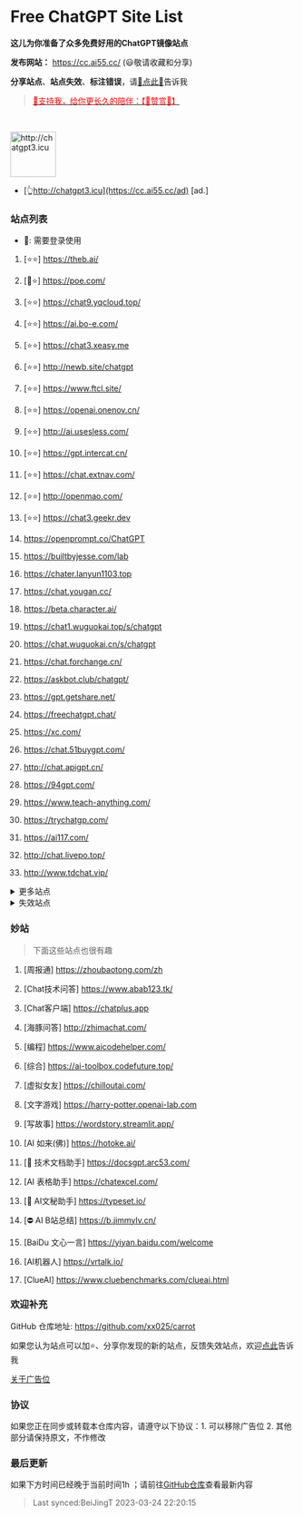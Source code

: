 # Free ChatGPT Site List

**这儿为你准备了众多免费好用的ChatGPT镜像站点**

**发布网站：** https://cc.ai55.cc/   (😃敬请收藏和分享)

**分享站点**、**站点失效**、**标注错误**，请[🌺点此🌺](https://github.com/xx025/carrot/issues)告诉我

> <a href="https://me.ai55.cc/pages/zs" target="_blank"><font color="red">🔗支持我，给你更长久的陪伴：【🧡赞赏🧡】</font></a>

<br/>

<a href="https://cc.ai55.cc/ad" target="_blank"><img src="https://st.ai55.cc/chatgpt3-icu.png" alt="http://chatgpt3.icu" style="height: 80px !important;width: auto !important;" ></a>

- [👆http://chatgpt3.icu](https://cc.ai55.cc/ad) [ad.]
### 站点列表

- 🔑: 需要登录使用

[//]: # (下面是正常的站点)


1. [⭐⭐] https://theb.ai/

1. [🔑⭐] https://poe.com/

1. [⭐⭐] https://chat9.yqcloud.top/

1. [⭐⭐] https://ai.bo-e.com/

1. [⭐⭐] https://chat3.xeasy.me

1. [⭐⭐] http://newb.site/chatgpt

1. [⭐⭐] https://www.ftcl.site/

1. [⭐⭐] https://openai.onenov.cn/

1. [⭐⭐] http://ai.usesless.com/

1. [⭐⭐] https://gpt.intercat.cn/

1. [⭐⭐] https://chat.extnav.com/

1. [⭐⭐] http://openmao.com/

1. [⭐⭐] https://chat3.geekr.dev

1.  https://openprompt.co/ChatGPT

1.  https://builtbyjesse.com/lab

1.  https://chater.lanyun1103.top

1.  https://chat.yougan.cc/

1.  https://beta.character.ai/

1.  https://chat1.wuguokai.top/s/chatgpt

1.  https://chat.wuguokai.cn/s/chatgpt

1.  https://chat.forchange.cn/

1.  https://askbot.club/chatgpt/

1.  https://gpt.getshare.net/

1.  https://freechatgpt.chat/

1.  https://xc.com/

1.  https://chat.51buygpt.com/

1.  http://chat.apigpt.cn/

1.  https://94gpt.com/

1.  https://www.teach-anything.com/

1.  https://trychatgp.com/

1.  https://ai117.com/

1.  http://chat.livepo.top/

1.  http://www.tdchat.vip/ 




<details>
  <summary>更多站点</summary>

- 🔑:需要进行**登录**或需要**密码**
    <br/>
- ⛔:有限地使用**次数**或**字数**，需提供key或进行充值进行服务升级
     <br/>
- ❓ :未测试，未进行标注也为未测试

[//]: # (下面是更多的站点)



1. [🔑] https://chat.service235.tk/
    <br/>

1. [🔑] https://vip.jjzn.top/
    <br/>

1. [🔑] https://codenews.cc/chatgpt
    <br/>

1. [🔑] https://www.ohmygpt.com/
    <br/>

1. [🔑] https://www.typingmind.com/
    <br/>

1. [🔑] https://www.bz1y.cn/
    <br/>

1. [🔑] https://chat.alpaca-bi.com/
    <br/>

1. [🔑] https://chat.paoying.net/
    <br/>

1. [🔑] https://chat.eaten.fun/
    <br/>

1. [🔑] https://chat.qingting.work
    <br/>

1. [🔑] https://chat.wxredcover.cn/
    <br/>

1. [⛔] http://gitopenchina.gitee.io/gpt
    <br/>

1. [⛔] http://gitopenchina.gitee.io/freechatgpt
    <br/>

1. [⛔] https://tryai.top/freechat
    <br/>

1. [⛔] https://chatmindai.com/
    <br/>

1. [⛔] https://ai.okmiku.com/chat/
    <br/>

1. [⛔] https://chatforai.com/
    <br/>

1. [⛔] https://ai.okmiku.com/chat/
    <br/>

1. [⛔] https://chatcat.pages.dev/
    <br/>

1. [⛔] https://ai.yiios.com/
    <br/>

1. [⛔] https://www.chat2ai.cn/
    <br/>

1. [⛔] https://chat.zecoba.cn/
    <br/>

1. [⛔] https://aigcfun.com/
    <br/>



</details>

[//]: # (下面是失效的站点)

<details>
  <summary>失效站点</summary>


1.  http://chatai.fyi
    <br/>

1.  https://chatmate.network/
    <br/>

1.  https://freegpt.one/
    <br/>

1.  https://freechatgpt.lol/
    <br/>

1.  https://fastgpt.app/
    <br/>

1.  https://chat.jingran.vip/
    <br/>

1.  http://itecheasy.com.cn/
    <br/>

1.  https://chatgpt.ddiu.io/
    <br/>

1.  https://chat.qingting.work/
    <br/>

1.  https://chat.aigc-model.com/
    <br/>

1.  https://chatgpt.poshist.cn/
    <br/>

1.  https://www.chatsverse.xyz/
    <br/>

1.  https://ai.v2less.com/
    <br/>

1.  https://chatgpt.h7ml.cn/
    <br/>

1.  https://chat.tgbot.co/
    <br/>

1.  https://chat.ninvfeng.xyz/
    <br/>

1.  https://talk.xiu.ee/
    <br/>

1.  https://chat.sheepig.top/
    <br/>

1.  https://chatgpt.ddiu.me/
    <br/>

1.  https://chatgpt.lcc8.com/
    <br/>

1.  https://chat.uue.me/
    <br/>

1.  http://gpt.mxnf.store/
    <br/>

1.  https://chat.moyunav.com/
    <br/>

1.  https://www.askopenai.cn/
    <br/>

1.  https://gpt.h7ml.cn/
    <br/>

1.  https://desk.im/
    <br/>

1.  https://askgptai.com/
    <br/>

1.  https://www.aitoolgpt.com/
    <br/>

1.  https://ai.ls/
    <br/>

1.  https://ai.ls/
    <br/>

1.  https://chatapi.qload.cn/
    <br/>

1.  https://chat-gpt.nikong.cn/
    <br/>

1.  https://chatgpt-flutter.h7ml.cn/
    <br/>

1.  https://www.cveoy.com/
    <br/>

1.  https://chat.h7ml.cn/
    <br/>

1.  https://freegpt.cc
    <br/>

1.  https://qachat.cn/
    <br/>


</details>

### 妙站

> 下面这些站点也很有趣


1. [周报通] https://zhoubaotong.com/zh

1. [Chat技术问答] https://www.abab123.tk/

1. [Chat客户端] https://chatplus.app

1. [海豚问答] http://zhimachat.com/

1. [编程] https://www.aicodehelper.com/

1. [综合] https://ai-toolbox.codefuture.top/

1. [虚拟女友] https://chilloutai.com/

1. [文字游戏] https://harry-potter.openai-lab.com

1. [写故事] https://wordstory.streamlit.app/

1. [AI 如来(佛)] https://hotoke.ai/

1. [🔑 技术文档助手] https://docsgpt.arc53.com/

1. [AI 表格助手] https://chatexcel.com/

1. [🔑 AI文秘助手] https://typeset.io/

1. [⛔ AI B站总结] https://b.jimmylv.cn/

1. [BaiDu 文心一言] https://yiyan.baidu.com/welcome

1. [AI机器人] https://vrtalk.io/

1. [ClueAI] https://www.cluebenchmarks.com/clueai.html



### 欢迎补充

GitHub 仓库地址: https://github.com/xx025/carrot

如果您认为站点可以加⭐、分享你发现的新的站点，反馈失效站点，欢迎[点此](https://github.com/xx025/carrot/issues)告诉我


[关于广告位](https://github.com/xx025/carrot/wiki)

### 协议

如果您正在同步或转载本仓库内容，请遵守以下协议：1. 可以移除广告位 2. 其他部分请保持原文，不作修改

### 最后更新

如果下方时间已经晚于当前时间1h ；请前往[GitHub仓库](https://github.com/xx025/carrot)查看最新内容

>Last synced:BeiJingT 2023-03-24 22:20:15
